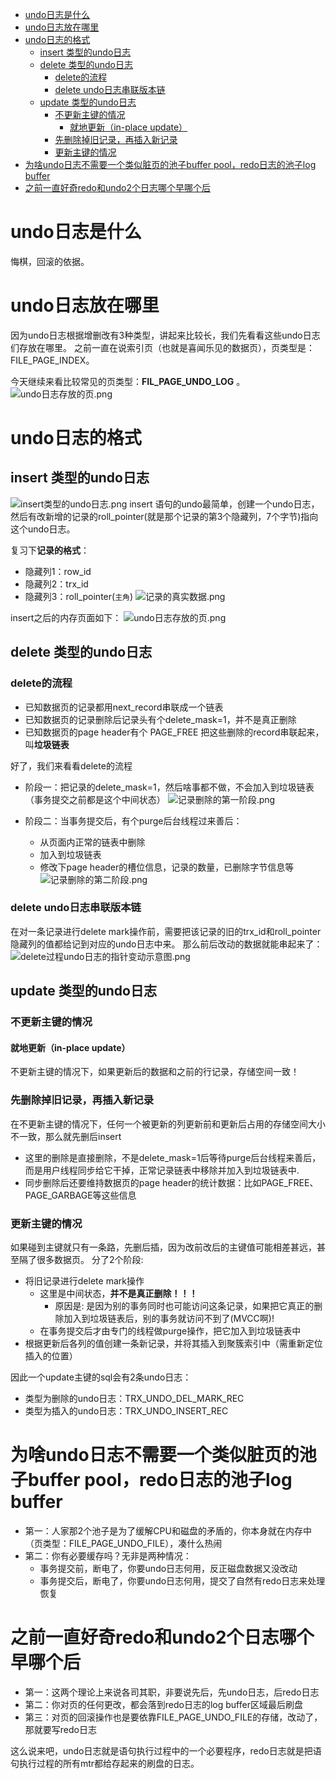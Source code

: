 * [undo日志是什么](#undo日志是什么)
* [undo日志放在哪里](#undo日志放在哪里)
* [undo日志的格式](#undo日志的格式)
  * [insert 类型的undo日志](#insert-类型的undo日志)
  * [delete 类型的undo日志](#delete-类型的undo日志)
     * [delete的流程](#delete的流程)
     * [delete undo日志串联版本链](#delete-undo日志串联版本链)
  * [update 类型的undo日志](#update-类型的undo日志)
     * [不更新主键的情况](#不更新主键的情况)
        * [就地更新（in-place update）](#就地更新in-place-update)
     * [先删除掉旧记录，再插入新记录](#先删除掉旧记录再插入新记录)
     * [更新主键的情况](#更新主键的情况)
* [为啥undo日志不需要一个类似脏页的池子buffer pool，redo日志的池子log buffer](#为啥undo日志不需要一个类似脏页的池子buffer-poolredo日志的池子log-buffer)
* [之前一直好奇redo和undo2个日志哪个早哪个后](#之前一直好奇redo和undo2个日志哪个早哪个后)


# undo日志是什么
悔棋，回滚的依据。

# undo日志放在哪里
因为undo日志根据增删改有3种类型，讲起来比较长，我们先看看这些undo日志们存放在哪里。
之前一直在说索引页（也就是喜闻乐见的数据页），页类型是：FILE_PAGE_INDEX。

今天继续来看比较常见的页类型：**FIL_PAGE_UNDO_LOG** 。
![undo日志存放的页.png](../../imgs/mysql/undo日志存放的页.png?raw=true)



# undo日志的格式
## insert 类型的undo日志
![insert类型的undo日志.png](../../imgs/mysql/insert类型的undo日志.png?raw=true)
insert 语句的undo最简单，创建一个undo日志，然后有改新增的记录的roll_pointer(就是那个记录的第3个隐藏列，7个字节)指向这个undo日志。

复习下**记录的格式**：
* 隐藏列1：row_id
* 隐藏列2：trx_id
* 隐藏列3：roll_pointer(`主角`)
![记录的真实数据.png](../../imgs/mysql/记录的真实数据.png?raw=true)

insert之后的内存页面如下：
![undo日志存放的页.png](../../imgs/mysql/undo日志存放的页.png?raw=true)



## delete 类型的undo日志

### delete的流程
* 已知数据页的记录都用next_record串联成一个链表
* 已知数据页的记录删除后记录头有个delete_mask=1，并不是真正删除
* 已知数据页的page header有个 PAGE_FREE 把这些删除的record串联起来，叫**垃圾链表**

好了，我们来看看delete的流程
* 阶段一：把记录的delete_mask=1，然后啥事都不做，不会加入到垃圾链表（事务提交之前都是这个中间状态）
![记录删除的第一阶段.png](../../imgs/mysql/记录删除的第一阶段.png?raw=true)

* 阶段二：当事务提交后，有个purge后台线程过来善后：
    * 从页面内正常的链表中删除
    * 加入到垃圾链表
    * 修改下page header的槽位信息，记录的数量，已删除字节信息等
![记录删除的第二阶段.png](../../imgs/mysql/记录删除的第二阶段.png?raw=true)

### delete undo日志串联版本链
在对一条记录进行delete mark操作前，需要把该记录的旧的trx_id和roll_pointer隐藏列的值都给记到对应的undo日志中来。
那么前后改动的数据就能串起来了：
![delete过程undo日志的指针变动示意图.png](../../imgs/mysql/delete过程undo日志的指针变动示意图.png?raw=true)


## update 类型的undo日志

### 不更新主键的情况
#### 就地更新（in-place update）
不更新主键的情况下，如果更新后的数据和之前的行记录，存储空间一致！

### 先删除掉旧记录，再插入新记录
在不更新主键的情况下，任何一个被更新的列更新前和更新后占用的存储空间大小不一致，那么就先删后insert
* 这里的删除是直接删除，不是delete_mask=1后等待purge后台线程来善后，而是用户线程同步给它干掉，正常记录链表中移除并加入到垃圾链表中.
* 同步删除后还要维持数据页的page header的统计数据：比如PAGE_FREE、PAGE_GARBAGE等这些信息


### 更新主键的情况
如果碰到主键就只有一条路，先删后插，因为改前改后的主键值可能相差甚远，甚至隔了很多数据页。
分了2个阶段:
* 将旧记录进行delete mark操作
    * 这里是中间状态，**并不是真正删除！！！**
        * 原因是: 是因为别的事务同时也可能访问这条记录，如果把它真正的删除加入到垃圾链表后，别的事务就访问不到了(MVCC啊)!
    * 在事务提交后才由专门的线程做purge操作，把它加入到垃圾链表中
* 根据更新后各列的值创建一条新记录，并将其插入到聚簇索引中（需重新定位插入的位置）

因此一个update主键的sql会有2条undo日志：
* 类型为删除的undo日志：TRX_UNDO_DEL_MARK_REC
* 类型为插入的undo日志：TRX_UNDO_INSERT_REC


# 为啥undo日志不需要一个类似脏页的池子buffer pool，redo日志的池子log buffer
* 第一：人家那2个池子是为了缓解CPU和磁盘的矛盾的，你本身就在内存中（页类型：FILE_PAGE_UNDO_FILE），凑什么热闹
* 第二：你有必要缓存吗？无非是两种情况：
    * 事务提交前，断电了，你要undo日志何用，反正磁盘数据又没改动
    * 事务提交后，断电了，你要undo日志何用，提交了自然有redo日志来处理恢复
    
    
# 之前一直好奇redo和undo2个日志哪个早哪个后
* 第一：这两个理论上来说各司其职，非要说先后，先undo日志，后redo日志
* 第二：你对页的任何更改，都会落到redo日志的log buffer区域最后刷盘
* 第三：对页的回滚操作也是要依靠FILE_PAGE_UNDO_FILE的存储，改动了，那就要写redo日志

这么说来吧，undo日志就是语句执行过程中的一个必要程序，redo日志就是把语句执行过程的所有mtr都给存起来的刷盘的日志。